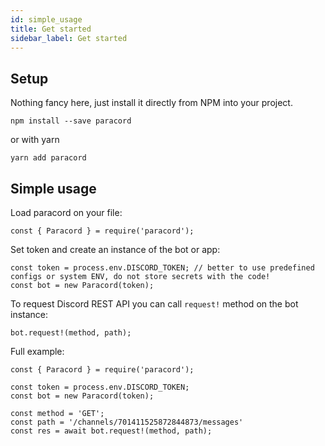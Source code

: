 ```yaml
---
id: simple_usage
title: Get started
sidebar_label: Get started
---
```


## Setup

Nothing fancy here, just install it directly from NPM into your project.

```
npm install --save paracord
```

or with yarn

```
yarn add paracord
```

## Simple usage

Load paracord on your file:
```
const { Paracord } = require('paracord');
```

Set token and create an instance of the bot or app:
```
const token = process.env.DISCORD_TOKEN; // better to use predefined configs or system ENV, do not store secrets with the code!
const bot = new Paracord(token);
```

To request Discord REST API you can call `request!` method on the bot instance:

```
bot.request!(method, path);
```

Full example:

```
const { Paracord } = require('paracord');

const token = process.env.DISCORD_TOKEN;
const bot = new Paracord(token);

const method = 'GET';
const path = '/channels/701411525872844873/messages'
const res = await bot.request!(method, path);
```
